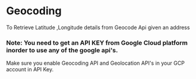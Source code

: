 # Geocoding

To Retrieve Latitude ,Longitude details from Geocode Api given an address

### Note: You need to get an API KEY from Google Cloud platform inorder to use any of the google api's.

Make sure you enable Geocoding API and Geolocation API's in your GCP account in  API Key.
